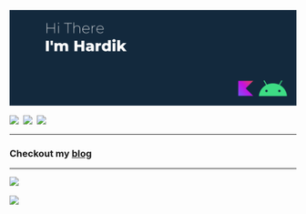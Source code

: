 ![](./img/header.png)

<a href="https://twitter.com/simplyHardikk">![](https://img.shields.io/badge/Twitter-1DA1F2?style=for-the-badge&logo=twitter&logoColor=white)</a>&nbsp;
<a href="https://www.instagram.com/hardik__sachan/">![](https://img.shields.io/badge/Instagram-E4405F?style=for-the-badge&logo=instagram&logoColor=white)</a>&nbsp;
<a href="https://www.linkedin.com/in/hardik-sachan/">![](https://img.shields.io/badge/LinkedIn-0077B5?style=for-the-badge&logo=linkedin&logoColor=white)</a>

---
### Checkout my [blog](https://hardiksachan.hashnode.dev/)
---

![](https://github-readme-stats.vercel.app/api?username=hardiksachan&show_icons=true&theme=city_lights&locale=en)


![](https://github-readme-stats.vercel.app/api/top-langs/?username=hardiksachan&layout=compact&theme=city_lights&locale=en )
<!-- ![](https://github-readme-streak-stats.herokuapp.com/?user=hardiksachan&theme=dark) -->
